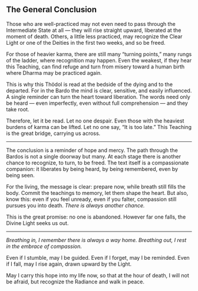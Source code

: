 ## The General Conclusion

Those who are well-practiced may not even need to pass through the Intermediate State at all — they will rise straight upward, liberated at the moment of death. Others, a little less practiced, may recognize the Clear Light or one of the Deities in the first two weeks, and so be freed.

For those of heavier karma, there are still many “turning points,” many rungs of the ladder, where recognition may happen. Even the weakest, if they hear this Teaching, can find refuge and turn from misery toward a human birth where Dharma may be practiced again.

This is why this Thödol is read at the bedside of the dying and to the departed. For in the Bardo the mind is clear, sensitive, and easily influenced. A single reminder can turn the heart toward liberation. The words need only be heard — even imperfectly, even without full comprehension — and they take root.

Therefore, let it be read. Let no one despair. Even those with the heaviest burdens of karma can be lifted. Let no one say, “It is too late.” This Teaching is the great bridge, carrying us across.

---

The conclusion is a reminder of hope and mercy. The path through the Bardos is not a single doorway but many. At each stage there is another chance to recognize, to turn, to be freed. The text itself is a compassionate companion: it liberates by being heard, by being remembered, even by being seen.

For the living, the message is clear: prepare now, while breath still fills the body. Commit the teachings to memory, let them shape the heart. But also, know this: even if you feel unready, even if you falter, compassion still pursues you into death. *There is always another chance.*

This is the great promise: no one is abandoned. However far one falls, the Divine Light seeks us out.

---

*Breathing in, I remember there is always a way home.
Breathing out, I rest in the embrace of compassion.*

Even if I stumble, may I be guided.
Even if I forget, may I be reminded.
Even if I fall, may I rise again,
drawn upward by the Light.

May I carry this hope into my life now,
so that at the hour of death,
I will not be afraid,
but recognize the Radiance
and walk in peace.
